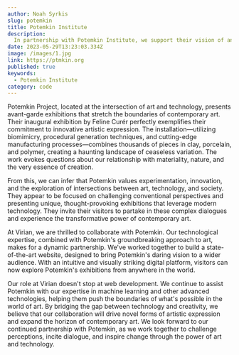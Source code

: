 ```yaml
---
author: Noah Syrkis
slug: potemkin
title: Potemkin Institute
description:
  In partnership with Potemkin Institute, we support their vision of an experimental art platform dedicated to fostering transformative creativity. Through this collaboration, we share in their commitment to values that align with our own.
date: 2023-05-29T13:23:03.334Z
image: /images/1.jpg
link: https://ptmkin.org
published: true
keywords:
  - Potemkin Institute
category: code
---
```


Potemkin Project, located at the intersection of art and technology, presents avant-garde exhibitions that stretch the boundaries of contemporary art. Their inaugural exhibition by Feline Curér perfectly exemplifies their commitment to innovative artistic expression. The installation—utilizing biomimicry, procedural generation techniques, and cutting-edge manufacturing processes—combines thousands of pieces in clay, porcelain, and polymer, creating a haunting landscape of ceaseless variation. The work evokes questions about our relationship with materiality, nature, and the very essence of creation.

From this, we can infer that Potemkin values experimentation, innovation, and the exploration of intersections between art, technology, and society. They appear to be focused on challenging conventional perspectives and presenting unique, thought-provoking exhibitions that leverage modern technology. They invite their visitors to partake in these complex dialogues and experience the transformative power of contemporary art.

At Virian, we are thrilled to collaborate with Potemkin. Our technological expertise, combined with Potemkin's groundbreaking approach to art, makes for a dynamic partnership. We've worked together to build a state-of-the-art website, designed to bring Potemkin's daring vision to a wider audience. With an intuitive and visually striking digital platform, visitors can now explore Potemkin's exhibitions from anywhere in the world.

Our role at Virian doesn't stop at web development. We continue to assist Potemkin with our expertise in machine learning and other advanced technologies, helping them push the boundaries of what's possible in the world of art. By bridging the gap between technology and creativity, we believe that our collaboration will drive novel forms of artistic expression and expand the horizon of contemporary art. We look forward to our continued partnership with Potemkin, as we work together to challenge perceptions, incite dialogue, and inspire change through the power of art and technology.
